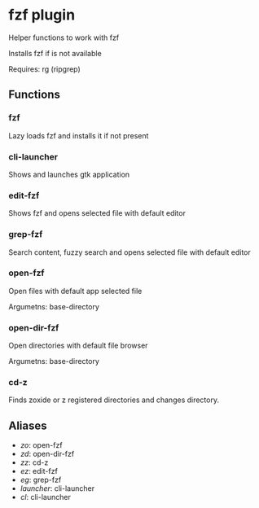  # fzf plugin

 Helper functions to work with fzf

 Installs fzf if is not available
 
 Requires: rg (ripgrep) 


## Functions

### fzf 
   Lazy loads fzf and installs it if not present

### cli-launcher 
   Shows and launches gtk application

### edit-fzf 
   Shows fzf and opens selected file with default editor

### grep-fzf 
   Search content, fuzzy search and opens selected file with default editor

### open-fzf 
   Open files with default app selected file
  
   Argumetns: base-directory

### open-dir-fzf 
   Open directories with default file browser
  
   Argumetns: base-directory

### cd-z 
   Finds zoxide or z registered directories and changes directory. 


## Aliases

* *zo*: open-fzf
* *zd*: open-dir-fzf
* *zz*: cd-z
* *ez*: edit-fzf
* *eg*: grep-fzf
* *launcher*: cli-launcher
* *cl*: cli-launcher
